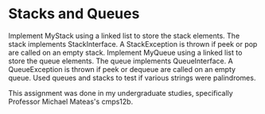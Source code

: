 # Stacks and Queues

Implement ​MyStack​ using a linked list​ to store the stack elements. The stack implements ​StackInterface.
A ​StackException​ is thrown if peek or pop are called on an empty stack. 
Implement ​MyQueue​ using a linked list to store the queue elements. The queue implements ​QueueInterface.
A ​QueueException​ is thrown if peek or dequeue are called on an empty queue. Used queues and stacks to test
if various strings were palindromes.

This assignment was done in my undergraduate studies, specifically Professor Michael Mateas's cmps12b.